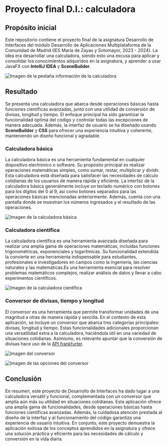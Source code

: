 # Proyecto final D.I.: calculadora
## Propósito inicial
Este repositorio contiene el proyecto final de la asignatura Desarrollo de Interfaces del módulo Desarrollo de Aplicaciones Multiplataforma de la Comunidad de Madrid (IES María de Zayas y Sotomayor, 2023 - 2024). La idea era desarrollar una calculadora, siendo esto una excusa para aplicar y consolidar los conocimientos adquiridos en la asignatura, y aprender a usar JavaFX con **IntelliJ IDEA** y **SceneBuilder**.

![Imagen de la pestaña información de la calculadora](media/info.png)

## Resultado
Se presenta una calculadora que abarca desde operaciones básicas hasta funciones científicas avanzadas, junto con una utilidad de conversión de divisas, longitud y tiempo. El enfoque principal ha sido garantizar la funcionalidad óptima del código y controlar todas las excepciones de manera adecuada. Además, la interfaz de usuario se ha diseñado usando **SceneBuilder** y **CSS** para ofrecer una experiencia intuitiva y coherente, manteniendo un diseño funcional y agradable.
### Calculadora básica
La calculadora básica es una herramienta fundamental en cualquier dispositivo electrónico o software. Su propósito principal es realizar operaciones matemáticas simples, como sumar, restar, multiplicar y dividir. Esta calculadora está diseñada para satisfacer las necesidades de cálculo cotidianas de los usuarios de manera rápida y eficiente.
La interfaz de la calculadora básica generalmente incluye un teclado numérico con botones para los dígitos del 0 al 9, así como botones separados para las operaciones básicas mencionadas anteriormente. Además, cuenta con una pantalla donde se muestran los números ingresados y el resultado de las operaciones.

![Imagen de la calculadora básica](media/basica.png)

### Calculadora científica
La calculadora científica es una herramienta avanzada diseñada para realizar una amplia gama de operaciones matemáticas, incluidas funciones trigonométricas, exponenciales y logarítmicas. Su funcionalidad extendida la convierte en una herramienta indispensable para estudiantes, profesionales e investigadores en campos como la ingeniería, las ciencias naturales y las matemáticas.Es una herramienta esencial para resolver problemas matemáticos complejos, realizar análisis de datos y llevar a cabo experimentos científicos.

![Imagen de la calculadora científica](media/cientifica.png)

### Conversor de divisas, tiempo y longitud
El conversor es una herramienta que permite transformar unidades de una magnitud a otras de manera rápida y sencilla. En el contexto de esta aplicación, se incluye un conversor que abarca tres categorías principales: divisas, longitud y tiempo. Estas funcionalidades adicionales proporcionan una versatilidad extra a la calculadora, haciéndola útil en una variedad de situaciones cotidianas. Asimismo, es relevante apuntar que la conversión de divisas hace uso de la [API frankfurter](https://www.frankfurter.app/).

![Imagen del conversor](media/conversor.png)

![Imagen de las opciones del conversor](media/opciones.png)

## Conclusión
En resumen, este proyecto de Desarrollo de Interfaces ha dado lugar a una calculadora versátil y funcional, complementada con un conversor que amplía aún más su utilidad en situaciones cotidianas. Esta aplicación ofrece una amplia gama de funcionalidades, desde operaciones básicas hasta funciones científicas avanzadas. Además, la cuidadosa atención prestada al diseño de la interfaz y al funcionamiento del código garantiza una experiencia de usuario intuitiva. En conjunto, este proyecto demuestra la aplicación exitosa de los conceptos aprendidos en la asignatura y ofrece una solución práctica y eficiente para las necesidades de cálculo y conversión en la vida diaria.
